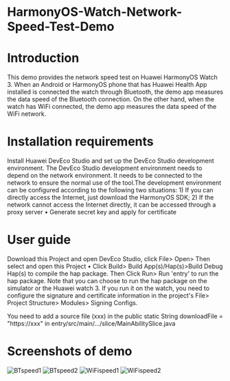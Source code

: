 # HarmonyOS-Watch-Network-Speed-Test-Demo 

# Introduction
This demo provides the network speed test on Huawei HarmonyOS Watch 3. When an Android or HarmonyOS phone that has Huawei Health App installed is connected the watch through Bluetooth, the demo app measures the data speed of the Bluetooth connection. On the other hand, when the watch has WiFi connected, the demo app measures the data speed of the WiFi network.      

# Installation requirements
Install Huawei DevEco Studio and set up the DevEco Studio development environment. The DevEco Studio development environment needs to depend on the network environment. It needs to be connected to the network to ensure the normal use of the tool.The development environment can be configured according to the following two situations: 1) If you can directly access the Internet, just download the HarmonyOS SDK; 2) If the network cannot access the Internet directly, it can be accessed through a proxy server • Generate secret key and apply for certificate

# User guide 
Download this Project and open DevEco Studio, click File> Open> Then select and open this Project • Click Build> Build App(s)/Hap(s)>Build Debug Hap(s) to compile the hap package.  Then Click Run> Run 'entry' to run the hap package.
Note that you can choose to run the hap package on the simulator or the Huawei watch 3. If you run it on the watch, you need to configure the signature and certificate information in the project's File> Project Structure> Modules> Signing Configs.

You need to add a source file (xxx) in the public static String downloadFile = "https://xxx" in entry/src/main/.../slice/MainAbilitySlice.java

# Screenshots of demo

![BTspeed1](https://user-images.githubusercontent.com/88169365/139187631-2da6304e-6a29-45b0-a5cc-080fd032361f.png)
![BTspeed2](https://user-images.githubusercontent.com/88169365/139187641-a8a90dfb-f353-42c3-b237-dde29289b189.png)
![WiFispeed1](https://user-images.githubusercontent.com/88169365/139187658-38a36a43-598c-4bd4-841a-ac9309dddcf9.png)
![WiFispeed2](https://user-images.githubusercontent.com/88169365/139187668-f6b8167e-dff5-4ea5-88ae-7f51d03d01f6.png)
